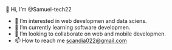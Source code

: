  👋 Hi, I’m @Samuel-tech22
- 👀 I’m interested in web developmen and data sciens.
- 🌱 I’m currently learning software developmen.
- 💞️ I’m looking to collaborate on web and mobile developmen.
- 📫 How to reach me scandia022@gmail.com

<!---
Samuel-tech22/Samuel-tech22 is a ✨ special ✨ repository because its `README.md` (this file) appears on your GitHub profile.
You can click the Preview link to take a look at your changes.
--->
